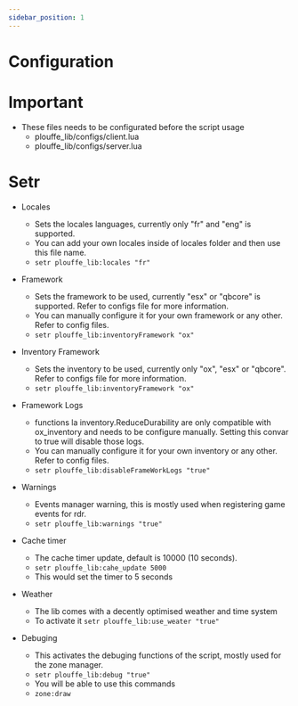 ```yaml
---
sidebar_position: 1
---
```


# Configuration

# Important

- These files needs to be configurated before the script usage
  - plouffe_lib/configs/client.lua
  - plouffe_lib/configs/server.lua
  
# Setr

- Locales 
  - Sets the locales languages, currently only "fr" and "eng" is supported.
  - You can add your own locales inside of locales folder and then use this file name.
  - ```setr plouffe_lib:locales "fr"```

- Framework 
  - Sets the framework to be used, currently "esx" or "qbcore" is supported. Refer to configs file for more information.
  - You can manually configure it for your own framework or any other. Refer to config files.
  - ```setr plouffe_lib:inventoryFramework "ox"```

- Inventory Framework 
  - Sets the inventory to be used, currently only "ox", "esx" or "qbcore". Refer to configs file for more information.
  - ```setr plouffe_lib:inventoryFramework "ox"```

- Framework Logs 
  - functions la inventory.ReduceDurability are only compatible with ox_inventory and needs to be configure manually. Setting this convar to true will disable those logs.
  - You can manually configure it for your own inventory or any other. Refer to config files.
  - ```setr plouffe_lib:disableFrameWorkLogs "true"```

- Warnings
  - Events manager warning, this is mostly used when registering game events for rdr.
  - ```setr plouffe_lib:warnings "true"```

- Cache timer
  - The cache timer update, default is 10000 (10 seconds).
  - ```setr plouffe_lib:cahe_update 5000```
  - This would set the timer to 5 seconds

- Weather 
  - The lib comes with a decently optimised weather and time system
  - To activate it ```setr plouffe_lib:use_weater "true"```

- Debuging 
  - This activates the debuging functions of the script, mostly used for the zone manager.
  - ```setr plouffe_lib:debug "true"``` 
  - You will be able to use this commands
  - ```zone:draw```
  